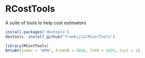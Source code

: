 # RCostTools

A suite of tools to help cost estimators
```R
install.packages('devtools')
devtools::install_github("frankij11/RCostTools")

library(RCostTools)
BYtoBY(Index = "APN", FromYR = 2020, ToYR = 2025, Cost = 1)
```
